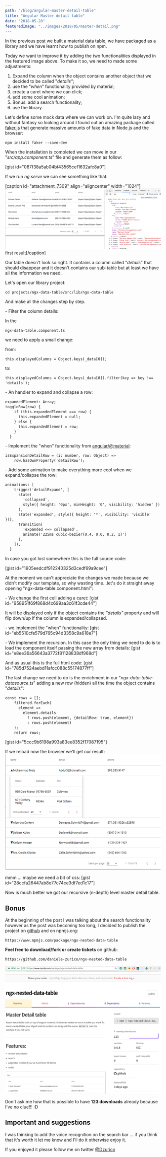 ```yaml
---
path: "/blog/angular-master-detail-table"
title: "Angular Master detail table"
date: "2018-05-28"
featuredImage: "../images/2018/05/master-detail.png"
---
```


In the previous [post](http://www.dzurico.com/generate-a-data-table-library-with-angular-6/) we built a material data table, we have packaged as a library and we have learnt how to publish on npm.

Today we want to improve it by adding the two functionalities displayed in the featured image above. To make it so, we need to made some adjustments:

1. Expand the column when the object contains another object that we decided to be called "_details"_;
2. use the "_when_" functionality provided by material;
3. create a caret where we can click;
4. add some cool animation;
5. Bonus: add a search functionality;
6. use the library.

Let's define some mock data where we can work on. I'm quite lazy and without fantasy so looking around I found out an amazing package called [faker.js](https://github.com/marak/Faker.js/) that generate massive amounts of fake data in Node.js and the browser:

```
npm install faker --save-dev
```

When the installation is completed we can move in our "_src/app.component.ts_" file and generate them as follow:

\[gist id="087f38a5ab04bf43565cef1632afc8a0"\]

If we run _ng serve_ we can see something like that:

\[caption id="attachment_7309" align="aligncenter" width="1024"\]![](../images/2018/05/Screen-Shot-2018-05-28-at-16.15.08.png) first result\[/caption\]

Our table doesn't look so right. It contains a column called "_details_" that should disappear and it doesn't contains our sub-table but at least we have all the information we need.

Let's open our library project:

```
cd projects/ngx-data-table/src/lib/ngx-data-table
```

And make all the changes step by step.

\- Filter the column details:

In the

```
ngx-data-table.component.ts
```

we need to apply a small change:

from:

```
this.displayedColumns = Object.keys(_data[0]);
```

to:

```
this.displayedColumns = Object.keys(_data[0]).filter(key => key !== 'details');
```

\- An handler to expand and collapse a row:

```
expandedElement: Array;
toggleRow(row) {
    if (this.expandedElement === row) {
      this.expandedElement = null;
    } else {
      this.expandedElement = row;
    }
  }
```

\- Implement the "when" functionality from [angular/@material](https://material.angular.io/components/table/api):

```
isExpansionDetailRow = (i: number, row: Object) =>
    row.hasOwnProperty('detailRow');
```

\- Add some animation to make everything more cool when we expand/collapse the row:

```
animations: [
    trigger('detailExpand', [
      state(
        'collapsed',
        style({ height: '0px', minHeight: '0', visibility: 'hidden' })
      ),
      state('expanded', style({ height: '*', visibility: 'visible' })),
      transition(
        'expanded <=> collapsed',
        animate('225ms cubic-bezier(0.4, 0.0, 0.2, 1)')
      ),
    ]),
  ]
```

In case you got lost somewhere this is the full source code:

\[gist id="1905eedcdf912240325d3cedf69a9cee"\]

At the moment we can't appreciate the changes we made because we didn't modify our template, so why wasting time...let's do it straight away opening "ngx-data-table.component.html":

\- We change the first cell adding a caret: \[gist id="958951f69f868d4c699aa3c61f3cde44"\]

It will be displayed only if the object contains the _"details"_ property and will flip down/up if the column is expanded/collapsed.

\- we implement the "when" functionality: \[gist id="eb5510cfe579d765c94d3358c9a618e7"\]

\- We implement the recursion. In this case the only thing we need to do is to load the component itself passing the new array from details: \[gist id="e8ee36a56643a3772f81128838df968d"\]

And as usual this is the full html code: \[gist id="785d7524aebd11afcc088c55174877ff"\]

The last change we need to do is the enrichment in our "_ngx-data-table-datasource.ts_" adding a new row (hidden) all the time the object contains "_details_":

```
const rows = [];
    filtered.forEach(
      element =>
        element.details
          ? rows.push(element, {detailRow: true, element})
          : rows.push(element)
    );
    return rows;
```

\[gist id="5ccc9b6198a993a83ee8352f17087195"\]

If we reload now the browser we'll get our result: ![](../images/2018/05/Screen-Shot-2018-05-28-at-16.59.55.png)

mmm ... maybe we need a bit of css: \[gist id="28ccfa26447ab8e77c74ce3df7ed1c17"\]

Now is much better we got our recursive (n-depth) level master detail table.

## Bonus

At the beginning of the post I was talking about the search functionality however as the post was becoming too long, I decided to publish the project on [github](https://github.com/daniele-zurico/ngx-nested-data-table) and on npmjs.org:

```
https://www.npmjs.com/package/ngx-nested-data-table
```

**Feel free to download/fork or create tickets** on github:

```
https://github.com/daniele-zurico/ngx-nested-data-table
```

![](../images/2018/05/Screen-Shot-2018-05-28-at-17.05.53.png)

Don't ask me how that is possible to have **123 downloads** already because I've no clue!!! :D

## Important and suggestions

I was thinking to add the voice recognition on the search bar ... if you think that it's worth it let me know and I'll do it otherwise enjoy it.

If you enjoyed it please follow me on twitter [@Dzurico](https://twitter.com/DZurico)
